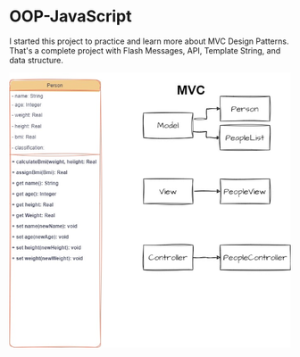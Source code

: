 # OOP-JavaScript

I started this project to practice and learn more about MVC Design Patterns. That's a complete project with Flash Messages, API, Template String, and data structure. 

![](https://github.com/DanielAlbuquerq/OOP-JavaScript/blob/main/PeopleClassJS.jpg)
